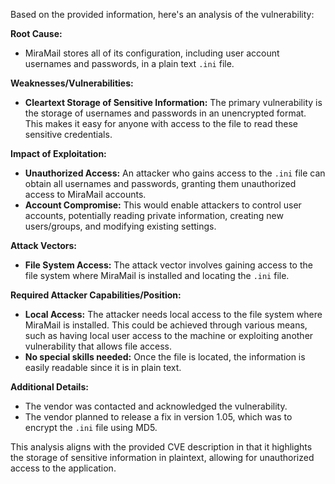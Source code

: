 Based on the provided information, here's an analysis of the vulnerability:

**Root Cause:**

*   MiraMail stores all of its configuration, including user account usernames and passwords, in a plain text `.ini` file.

**Weaknesses/Vulnerabilities:**

*   **Cleartext Storage of Sensitive Information:** The primary vulnerability is the storage of usernames and passwords in an unencrypted format. This makes it easy for anyone with access to the file to read these sensitive credentials.

**Impact of Exploitation:**

*   **Unauthorized Access:** An attacker who gains access to the `.ini` file can obtain all usernames and passwords, granting them unauthorized access to MiraMail accounts.
*   **Account Compromise:** This would enable attackers to control user accounts, potentially reading private information, creating new users/groups, and modifying existing settings.

**Attack Vectors:**

*   **File System Access:** The attack vector involves gaining access to the file system where MiraMail is installed and locating the `.ini` file.

**Required Attacker Capabilities/Position:**

*   **Local Access:** The attacker needs local access to the file system where MiraMail is installed. This could be achieved through various means, such as having local user access to the machine or exploiting another vulnerability that allows file access.
*   **No special skills needed:** Once the file is located, the information is easily readable since it is in plain text.

**Additional Details:**

*   The vendor was contacted and acknowledged the vulnerability.
*   The vendor planned to release a fix in version 1.05, which was to encrypt the `.ini` file using MD5.

This analysis aligns with the provided CVE description in that it highlights the storage of sensitive information in plaintext, allowing for unauthorized access to the application.
